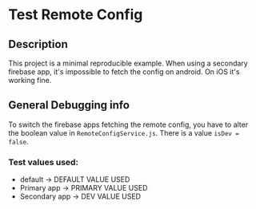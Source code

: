 # Test Remote Config

## Description
This project is a minimal reproducible example. When using a secondary firebase app, it's impossible to fetch the config on android. On iOS it's working fine.

## General Debugging info

To switch the firebase apps fetching the remote config, you have to alter the boolean value in `RemoteConfigService.js`. There is a value `isDev = false`.

### Test values used:

* default -> DEFAULT VALUE USED
* Primary app -> PRIMARY VALUE USED
* Secondary app -> DEV VALUE USED
